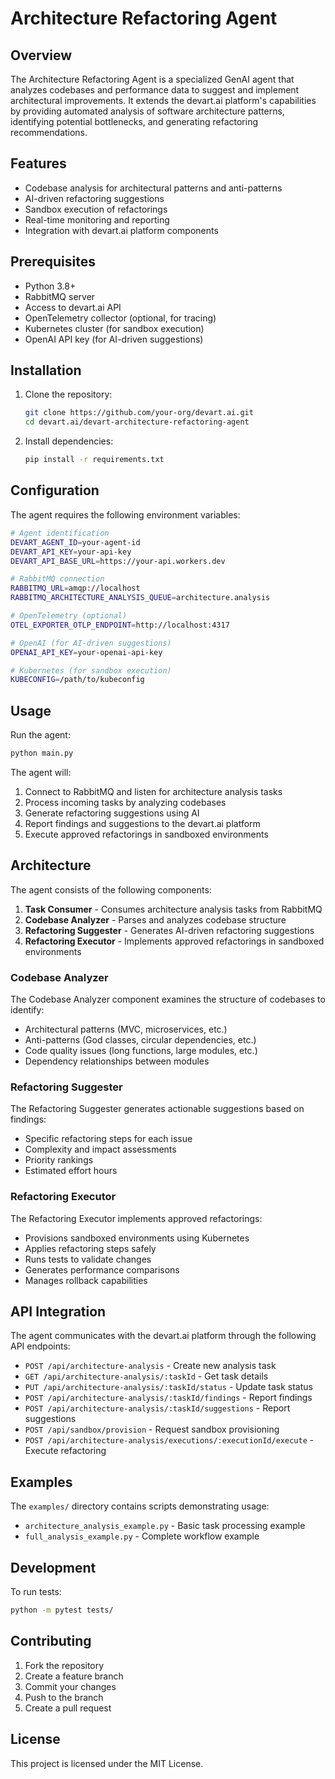 # Architecture Refactoring Agent

## Overview
The Architecture Refactoring Agent is a specialized GenAI agent that analyzes codebases and performance data to suggest and implement architectural improvements. It extends the devart.ai platform's capabilities by providing automated analysis of software architecture patterns, identifying potential bottlenecks, and generating refactoring recommendations.

## Features
- Codebase analysis for architectural patterns and anti-patterns
- AI-driven refactoring suggestions
- Sandbox execution of refactorings
- Real-time monitoring and reporting
- Integration with devart.ai platform components

## Prerequisites
- Python 3.8+
- RabbitMQ server
- Access to devart.ai API
- OpenTelemetry collector (optional, for tracing)
- Kubernetes cluster (for sandbox execution)
- OpenAI API key (for AI-driven suggestions)

## Installation

1. Clone the repository:
   ```bash
   git clone https://github.com/your-org/devart.ai.git
   cd devart.ai/devart-architecture-refactoring-agent
   ```

2. Install dependencies:
   ```bash
   pip install -r requirements.txt
   ```

## Configuration
The agent requires the following environment variables:

```bash
# Agent identification
DEVART_AGENT_ID=your-agent-id
DEVART_API_KEY=your-api-key
DEVART_API_BASE_URL=https://your-api.workers.dev

# RabbitMQ connection
RABBITMQ_URL=amqp://localhost
RABBITMQ_ARCHITECTURE_ANALYSIS_QUEUE=architecture.analysis

# OpenTelemetry (optional)
OTEL_EXPORTER_OTLP_ENDPOINT=http://localhost:4317

# OpenAI (for AI-driven suggestions)
OPENAI_API_KEY=your-openai-api-key

# Kubernetes (for sandbox execution)
KUBECONFIG=/path/to/kubeconfig
```

## Usage
Run the agent:
```bash
python main.py
```

The agent will:
1. Connect to RabbitMQ and listen for architecture analysis tasks
2. Process incoming tasks by analyzing codebases
3. Generate refactoring suggestions using AI
4. Report findings and suggestions to the devart.ai platform
5. Execute approved refactorings in sandboxed environments

## Architecture
The agent consists of the following components:

1. **Task Consumer** - Consumes architecture analysis tasks from RabbitMQ
2. **Codebase Analyzer** - Parses and analyzes codebase structure
3. **Refactoring Suggester** - Generates AI-driven refactoring suggestions
4. **Refactoring Executor** - Implements approved refactorings in sandboxed environments

### Codebase Analyzer
The Codebase Analyzer component examines the structure of codebases to identify:
- Architectural patterns (MVC, microservices, etc.)
- Anti-patterns (God classes, circular dependencies, etc.)
- Code quality issues (long functions, large modules, etc.)
- Dependency relationships between modules

### Refactoring Suggester
The Refactoring Suggester generates actionable suggestions based on findings:
- Specific refactoring steps for each issue
- Complexity and impact assessments
- Priority rankings
- Estimated effort hours

### Refactoring Executor
The Refactoring Executor implements approved refactorings:
- Provisions sandboxed environments using Kubernetes
- Applies refactoring steps safely
- Runs tests to validate changes
- Generates performance comparisons
- Manages rollback capabilities

## API Integration
The agent communicates with the devart.ai platform through the following API endpoints:

- `POST /api/architecture-analysis` - Create new analysis task
- `GET /api/architecture-analysis/:taskId` - Get task details
- `PUT /api/architecture-analysis/:taskId/status` - Update task status
- `POST /api/architecture-analysis/:taskId/findings` - Report findings
- `POST /api/architecture-analysis/:taskId/suggestions` - Report suggestions
- `POST /api/sandbox/provision` - Request sandbox provisioning
- `POST /api/architecture-analysis/executions/:executionId/execute` - Execute refactoring

## Examples
The `examples/` directory contains scripts demonstrating usage:
- `architecture_analysis_example.py` - Basic task processing example
- `full_analysis_example.py` - Complete workflow example

## Development
To run tests:
```bash
python -m pytest tests/
```

## Contributing
1. Fork the repository
2. Create a feature branch
3. Commit your changes
4. Push to the branch
5. Create a pull request

## License
This project is licensed under the MIT License.